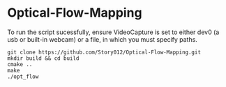 # Optical-Flow-Mapping

To run the script sucessfully, ensure VideoCapture is set to either dev0 (a usb or built-in webcam) or a file, in which you must specify paths. 

```
git clone https://github.com/Story012/Optical-Flow-Mapping.git
mkdir build && cd build
cmake ..
make
./opt_flow
```
